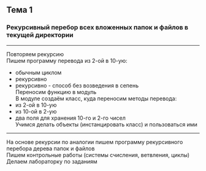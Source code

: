 ## Тема 1
### Рекурсивный перебор всех вложенных папок и файлов в текущей директории

---  

Повторяем рекурсию  
Пишем программу перевода из 2-ой в 10-ую:  
- обычным циклом  
- рекурсивно  
- рекурсивно - способ без возведения в сепень  
Переносим функцию в модуль  
В модуле создаём класс, куда переносим методы перевода:  
- из 2-ой в 10-ую  
- из 10-ой в 2-ую  
- два поля для хранения 10-го и 2-го чисел  
Учимся делать объекты (инстанцировать класс) и пользоваться ими  

---  

На основе рекурсии по аналогии пишем программу рекурсивного перебора дерева папок и файлов  
Пишем контрольные работы (системы счисления, ветвления, циклы)  
Делаем лабораторку по заданиям  